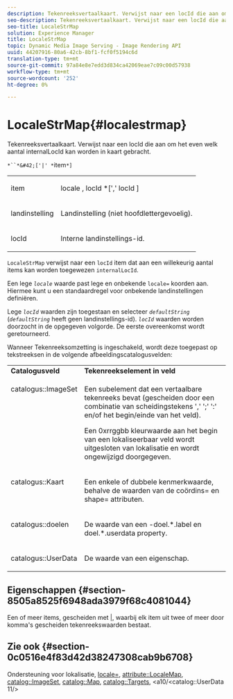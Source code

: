 ```yaml
---
description: Tekenreeksvertaalkaart. Verwijst naar een locId die aan om het even welk aantal internalLocId kan worden in kaart gebracht.
seo-description: Tekenreeksvertaalkaart. Verwijst naar een locId die aan om het even welk aantal internalLocId kan worden in kaart gebracht.
seo-title: LocaleStrMap
solution: Experience Manager
title: LocaleStrMap
topic: Dynamic Media Image Serving - Image Rendering API
uuid: 44207916-80a6-42cb-8bf1-fcf0f5194c6d
translation-type: tm+mt
source-git-commit: 97a84e8e7edd3d834ca42069eae7c09c00d57938
workflow-type: tm+mt
source-wordcount: '252'
ht-degree: 0%

---
```



# LocaleStrMap{#localestrmap}

Tekenreeksvertaalkaart. Verwijst naar een locId die aan om het even welk aantal internalLocId kan worden in kaart gebracht.

`*``*&#42;['|' *`item`*]`

<table id="simpletable_26A9A6904C85459F89DCDD98C14139CA"> 
 <tr class="strow"> 
  <td class="stentry"> <p> <span class="varname"> item  </span> </p> </td> 
  <td class="stentry"> <p> <span class="varname"> locale  </span>,  <span class="varname"> locId  </span>*[','  <span class="varname"> locId  </span>] </p> </td> 
 </tr> 
 <tr class="strow"> 
  <td class="stentry"> <p> <span class="varname"> landinstelling  </span> </p> </td> 
  <td class="stentry"> <p>Landinstelling (niet hoofdlettergevoelig). </p> </td> 
 </tr> 
 <tr class="strow"> 
  <td class="stentry"> <p> <span class="varname"> locId  </span> </p> </td> 
  <td class="stentry"> <p>Interne landinstellings-id. </p> </td> 
 </tr> 
</table>

`LocaleStrMap` verwijst naar een  `locId` item dat aan een willekeurig aantal items kan worden toegewezen  `internalLocId`.

Een lege *`locale`* waarde past lege en onbekende `locale=` koorden aan. Hiermee kunt u een standaardregel voor onbekende landinstellingen definiëren.

Lege *`locId`* waarden zijn toegestaan en selecteer *`defaultString`* (*`defaultString`* heeft geen landinstellings-id). *`locId`* waarden worden doorzocht in de opgegeven volgorde. De eerste overeenkomst wordt geretourneerd.

Wanneer Tekenreeksomzetting is ingeschakeld, wordt deze toegepast op tekstreeksen in de volgende afbeeldingscatalogusvelden:

<table id="table_EE0321F9890B45CA8C364178F5100D40"> 
 <tbody> 
  <tr valign="top"> 
   <td> <b>Catalogusveld</b> </td> 
   <td> <b>Tekenreekselement in veld</b> </td> 
  </tr> 
  <tr valign="top"> 
   <td> <p> <span class="codeph"> catalogus::ImageSet  </span> </p> </td> 
   <td> <p>Een subelement dat een vertaalbare tekenreeks bevat (gescheiden door een combinatie van scheidingstekens ',' ';' ':' en/of het begin/einde van het veld). </p> <p>Een <span class="codeph"> 0xrrggbb </span> kleurwaarde aan het begin van een lokaliseerbaar veld wordt uitgesloten van lokalisatie en wordt ongewijzigd doorgegeven. </p> </td> 
  </tr> 
  <tr valign="top"> 
   <td> <p> <span class="codeph"> catalogus::Kaart  </span> </p> </td> 
   <td> <p>Een enkele of dubbele kenmerkwaarde, behalve de waarden van de <span class="codeph"> coördins= </span> en <span class="codeph"> shape= </span> attributen. </p> </td> 
  </tr> 
  <tr valign="top"> 
   <td> <p> <span class="codeph"> catalogus::doelen  </span> </p> </td> 
   <td> <p>De waarde van een <span class="filepath">-doel.*.label </span> en <span class="filepath"> doel.*.userdata </span> property. </p> </td> 
  </tr> 
  <tr valign="top"> 
   <td> <p> <span class="codeph"> catalogus::UserData  </span> </p> </td> 
   <td> <p>De waarde van een eigenschap. </p> </td> 
  </tr> 
 </tbody> 
</table>

## Eigenschappen {#section-8505a8525f6948ada3979f68c4081044}

Een of meer items, gescheiden met |, waarbij elk item uit twee of meer door komma&#39;s gescheiden tekenreekswaarden bestaat.

## Zie ook {#section-0c0516e4f83d42d38247308cab9b6708}

Ondersteuning voor lokalisatie, [locale=](../../../../../is-api/http-ref/image-serving-api-ref/c-http-protocol-reference/c-command-reference/r-locale.md#reference-8a846b2fbc004a12821b956ed3b25cfb), [attribute::LocaleMap](../../../../../is-api/image-catalog/image-serving-api-ref/c-image-catalog-reference/c-attributes-reference/r-localemap.md#reference-49bbf598f8ea47c3a563755cef306318), [catalog::ImageSet](/help/aem-is-ir-api/is-api/image-catalog/image-serving-api-ref/c-image-catalog-reference/c-image-svg-data-reference/c-image-data-reference/r-imageset-cat.md), [catalog::Map](/help/aem-is-ir-api/is-api/image-catalog/image-serving-api-ref/c-image-catalog-reference/c-image-svg-data-reference/c-image-data-reference/r-map-cat.md), [catalog::Targets](/help/aem-is-ir-api/is-api/image-catalog/image-serving-api-ref/c-image-catalog-reference/c-image-svg-data-reference/c-image-data-reference/r-targets-cat.md), &lt;a10/&lt;catalog::UserData 11/>[](/help/aem-is-ir-api/is-api/image-catalog/image-serving-api-ref/c-image-catalog-reference/c-image-svg-data-reference/c-image-data-reference/r-userdata-cat.md)
